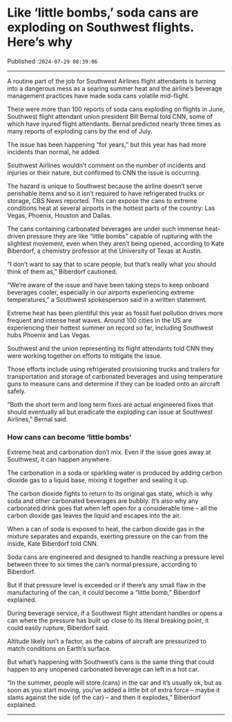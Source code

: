 # Like ‘little bombs,’ soda cans are exploding on Southwest flights. Here’s why

Published :`2024-07-29 08:39:06`

---

A routine part of the job for Southwest Airlines flight attendants is turning into a dangerous mess as a searing summer heat and the airline’s beverage management practices have made soda cans volatile mid-flight.

There were more than 100 reports of soda cans exploding on flights in June, Southwest flight attendant union president Bill Bernal told CNN, some of which have injured flight attendants. Bernal predicted nearly three times as many reports of exploding cans by the end of July.

The issue has been happening “for years,” but this year has had more incidents than normal, he added.

Southwest Airlines wouldn’t comment on the number of incidents and injuries or their nature, but confirmed to CNN the issue is occurring.

The hazard is unique to Southwest because the airline doesn’t serve perishable items and so it isn’t required to have refrigerated trucks or storage, CBS News reported. This can expose the cans to extreme conditions heat at several airports in the hottest parts of the country: Las Vegas, Phoenix, Houston and Dallas.

The cans containing carbonated beverages are under such immense heat-driven pressure they are like “little bombs” capable of rupturing with the slightest movement, even when they aren’t being opened, according to Kate Biberdorf, a chemistry professor at the University of Texas at Austin.

“I don’t want to say that to scare people, but that’s really what you should think of them as,” Biberdorf cautioned.

“We’re aware of the issue and have been taking steps to keep onboard beverages cooler, especially in our airports experiencing extreme temperatures,” a Southwest spokesperson said in a written statement.

Extreme heat has been plentiful this year as fossil fuel pollution drives more frequent and intense heat waves. Around 100 cities in the US are experiencing their hottest summer on record so far, including Southwest hubs Phoenix and Las Vegas.

Southwest and the union representing its flight attendants told CNN they were working together on efforts to mitigate the issue.

Those efforts include using refrigerated provisioning trucks and trailers for transportation and storage of carbonated beverages and using temperature guns to measure cans and determine if they can be loaded onto an aircraft safely.

“Both the short term and long term fixes are actual engineered fixes that should eventually all but eradicate the exploding can issue at Southwest Airlines,” Bernal said.

### How cans can become ‘little bombs’

Extreme heat and carbonation don’t mix. Even if the issue goes away at Southwest, it can happen anywhere.

The carbonation in a soda or sparkling water is produced by adding carbon dioxide gas to a liquid base, mixing it together and sealing it up.

The carbon dioxide fights to return to its original gas state, which is why soda and other carbonated beverages are bubbly. It’s also why any carbonated drink goes flat when left open for a considerable time – all the carbon dioxide gas leaves the liquid and escapes into the air.

When a can of soda is exposed to heat, the carbon dioxide gas in the mixture separates and expands, exerting pressure on the can from the inside, Kate Biberdorf told CNN.

Soda cans are engineered and designed to handle reaching a pressure level between three to six times the can’s normal pressure, according to Biberdorf.

But if that pressure level is exceeded or if there’s any small flaw in the manufacturing of the can, it could become a “little bomb,” Biberdorf explained.

During beverage service, if a Southwest flight attendant handles or opens a can where the pressure has built up close to its literal breaking point, it could easily rupture, Biberdorf said.

Altitude likely isn’t a factor, as the cabins of aircraft are pressurized to match conditions on Earth’s surface.

But what’s happening with Southwest’s cans is the same thing that could happen to any unopened carbonated beverage can left in a hot car.

“In the summer, people will store (cans) in the car and it’s usually ok, but as soon as you start moving, you’ve added a little bit of extra force – maybe it slams against the side (of the car) – and then it explodes,” Biberdorf explained.

---

